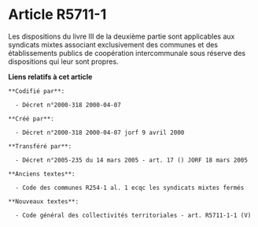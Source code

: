# Article R5711-1

Les dispositions du livre III de la deuxième partie sont applicables aux syndicats mixtes associant exclusivement des
communes et des établissements publics de coopération intercommunale sous réserve des dispositions qui leur sont propres.

**Liens relatifs à cet article**

	**Codifié par**:

	  - Décret n°2000-318 2000-04-07

	**Créé par**:

	  - Décret n°2000-318 2000-04-07 jorf 9 avril 2000

	**Transféré par**:

	  - Décret n°2005-235 du 14 mars 2005 - art. 17 () JORF 18 mars 2005

	**Anciens textes**:

	  - Code des communes R254-1 al. 1 ecqc les syndicats mixtes fermés

	**Nouveaux textes**:

	  - Code général des collectivités territoriales - art. R5711-1-1 (V)
